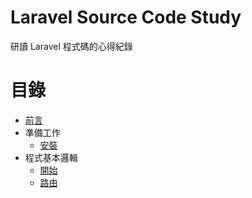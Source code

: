# Laravel Source Code Study

研讀 Laravel 程式碼的心得紀錄

# 目錄

* [前言](/preface.md)
* 準備工作
  * [安裝](/install.md)
* 程式基本邏輯
  * [開始](/start.md)
  * [路由](/routes.md)
